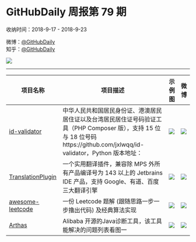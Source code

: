 # GitHubDaily 周报第 79 期

收纳时间：2018-9-17 - 2018-9-23

微博：[@GitHubDaily](https://weibo.com/GitHubDaily)    
知乎：[@GitHubDaily](https://www.zhihu.com/people/githubdaily)

![](https://raw.githubusercontent.com/GitHubDaily/GitHubDaily/master/assets/weixin.png)

---

项目名称 | 项目描述 | 示例图 | 微博
--- | --- | --- | ---
[id-validator](https://github.com/jxlwqq/id-validator.py) | 中华人民共和国居民身份证、港澳居民居住证以及台湾居民居住证号码验证工具（PHP Composer 版），支持 15 位与 18 位号码https://github.com/jxlwqq/id-validator，Python 版本地址： | ![](http://wx3.sinaimg.cn/large/006fiYtfgy1fvg4t44asgj30qv20fqju.jpg) | [![](https://raw.githubusercontent.com/GitHubDaily/GitHubDaily/master/assets/sina_logo.png)](https://weibo.com/5722964389/GAuefEWcY)
[TranslationPlugin](https://github.com/YiiGuxing/TranslationPlugin) | 一个实用翻译插件，兼容除 MPS 外所有产品编译号为 143 以上的 Jetbrains IDE 产品，支持 Google、有道、百度三大翻译引擎 | ![](http://wx4.sinaimg.cn/large/006fiYtfly1fvf5jn6z2hg30el0eln00.gif) | [![](https://raw.githubusercontent.com/GitHubDaily/GitHubDaily/master/assets/sina_logo.png)](https://weibo.com/5722964389/GAkNLaTw4)
[awesome-leetcode](https://github.com/apachecn/awesome-leetcode) | 一份 Leetcode 题解 (跟随思路一步一步撸出代码) 及经典算法实现 | ![](http://wx4.sinaimg.cn/large/006fiYtfly1fve40lczloj31hs1xin8j.jpg) | [![](https://raw.githubusercontent.com/GitHubDaily/GitHubDaily/master/assets/sina_logo.png)](https://weibo.com/5722964389/GAbnghyls)
[Arthas](https://github.com/alibaba/arthas) |  Alibaba 开源的Java诊断工具，该工具能解决的问题列表看图一 | ![](http://wx3.sinaimg.cn/large/006fiYtfly1fvbsudvt96j31dw0hsgrb.jpg) | [![](https://raw.githubusercontent.com/GitHubDaily/GitHubDaily/master/assets/sina_logo.png)](https://weibo.com/5722964389/GzJ5LoPqe)
